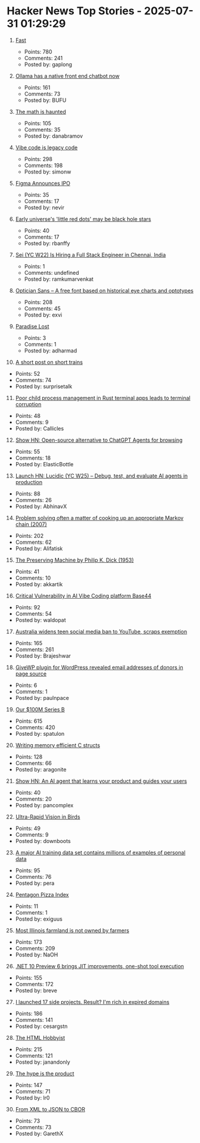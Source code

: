 # Hacker News Top Stories - 2025-07-31 01:29:29

1. [Fast](https://www.catherinejue.com/fast)
   - Points: 780
   - Comments: 241
   - Posted by: gaplong

2. [Ollama has a native front end chatbot now](https://ollama.com/blog/new-app)
   - Points: 161
   - Comments: 73
   - Posted by: BUFU

3. [The math is haunted](https://overreacted.io/the-math-is-haunted/)
   - Points: 105
   - Comments: 35
   - Posted by: danabramov

4. [Vibe code is legacy code](https://blog.val.town/vibe-code)
   - Points: 298
   - Comments: 198
   - Posted by: simonw

5. [Figma Announces IPO](https://www.figma.com/blog/ipo-pricing/)
   - Points: 35
   - Comments: 17
   - Posted by: nevir

6. [Early universe's 'little red dots' may be black hole stars](https://www.science.org/content/article/early-universe-s-little-red-dots-may-be-black-hole-stars)
   - Points: 40
   - Comments: 17
   - Posted by: rbanffy

7. [Sei (YC W22) Is Hiring a Full Stack Engineer in Chennai, India](https://www.ycombinator.com/companies/sei/jobs/LeAtLYf-full-stack-engineer-typescript-react-gen-ai)
   - Points: 1
   - Comments: undefined
   - Posted by: ramkumarvenkat

8. [Optician Sans – A free font based on historical eye charts and optotypes](https://optician-sans.com/)
   - Points: 208
   - Comments: 45
   - Posted by: exvi

9. [Paradise Lost](https://alexandermigdal.com/paradise-lost/)
   - Points: 3
   - Comments: 1
   - Posted by: adharmad

10. [A short post on short trains](https://shakeddown.substack.com/p/a-short-post-on-short-trains)
   - Points: 52
   - Comments: 74
   - Posted by: surprisetalk

11. [Poor child process management in Rust terminal apps leads to terminal corruption](https://www.fiveonefour.com/blog/Fixing-ctrl-c-in-terminal-apps-child-process-management)
   - Points: 48
   - Comments: 9
   - Posted by: Callicles

12. [Show HN: Open-source alternative to ChatGPT Agents for browsing](https://github.com/trymeka/agent)
   - Points: 55
   - Comments: 18
   - Posted by: ElasticBottle

13. [Launch HN: Lucidic (YC W25) – Debug, test, and evaluate AI agents in production](undefined)
   - Points: 88
   - Comments: 26
   - Posted by: AbhinavX

14. [Problem solving often a matter of cooking up an appropriate Markov chain (2007)](http://math.uchicago.edu/~shmuel/Network-course-readings/Markov_chain_tricks.pdf)
   - Points: 202
   - Comments: 62
   - Posted by: Alifatisk

15. [The Preserving Machine by Philip K. Dick (1953)](https://archive.org/details/Fantasy_Science_Fiction_v004n06_1953-06)
   - Points: 41
   - Comments: 10
   - Posted by: akkartik

16. [Critical Vulnerability in AI Vibe Coding platform Base44](https://www.wiz.io/blog/critical-vulnerability-base44)
   - Points: 92
   - Comments: 54
   - Posted by: waldopat

17. [Australia widens teen social media ban to YouTube, scraps exemption](https://www.reuters.com/legal/litigation/australia-widens-teen-social-media-ban-youtube-scraps-exemption-2025-07-29/)
   - Points: 165
   - Comments: 261
   - Posted by: Brajeshwar

18. [GiveWP plugin for WordPress revealed email addresses of donors in page source](https://corbettreport.com/data-leak-at-corbett-report/)
   - Points: 6
   - Comments: 1
   - Posted by: paulnpace

19. [Our $100M Series B](https://oxide.computer/blog/our-100m-series-b)
   - Points: 615
   - Comments: 420
   - Posted by: spatulon

20. [Writing memory efficient C structs](https://tomscheers.github.io/2025/07/29/writing-memory-efficient-structs-post.html)
   - Points: 128
   - Comments: 66
   - Posted by: aragonite

21. [Show HN: An AI agent that learns your product and guides your users](https://frigade.ai)
   - Points: 40
   - Comments: 20
   - Posted by: pancomplex

22. [Ultra-Rapid Vision in Birds](https://journals.plos.org/plosone/article?id=10.1371/journal.pone.0151099)
   - Points: 49
   - Comments: 9
   - Posted by: downboots

23. [A major AI training data set contains millions of examples of personal data](https://www.technologyreview.com/2025/07/18/1120466/a-major-ai-training-data-set-contains-millions-of-examples-of-personal-data/)
   - Points: 95
   - Comments: 76
   - Posted by: pera

24. [Pentagon Pizza Index](https://www.pizzint.watch/)
   - Points: 11
   - Comments: 1
   - Posted by: exiguus

25. [Most Illinois farmland is not owned by farmers](https://www.chicagotribune.com/2025/06/01/illinois-farming-ownership-climate-change/)
   - Points: 173
   - Comments: 209
   - Posted by: NaOH

26. [.NET 10 Preview 6 brings JIT improvements, one-shot tool execution](https://www.infoworld.com/article/4023654/net-10-preview-6-brings-jit-improvements-one-shot-tool-execution.html)
   - Points: 155
   - Comments: 172
   - Posted by: breve

27. [I launched 17 side projects. Result? I'm rich in expired domains](undefined)
   - Points: 186
   - Comments: 141
   - Posted by: cesargstn

28. [The HTML Hobbyist](https://www.htmlhobbyist.com/)
   - Points: 215
   - Comments: 121
   - Posted by: janandonly

29. [The hype is the product](https://rys.io/en/180.html)
   - Points: 147
   - Comments: 71
   - Posted by: lr0

30. [From XML to JSON to CBOR](https://cborbook.com/introduction/from_xml_to_json_to_cbor.html)
   - Points: 73
   - Comments: 73
   - Posted by: GarethX

